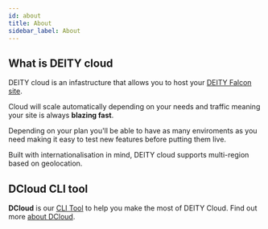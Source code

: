 ```yaml
---
id: about
title: About
sidebar_label: About
---
```


## What is DEITY cloud

DEITY cloud is an infastructure that allows you to host your <a href="https://deity.io" target="_blank" rel="noreferrer noopener">DEITY Falcon site</a>.

Cloud will scale automatically depending on your needs and traffic meaning your site is always **blazing fast**.

Depending on your plan you'll be able to have as many enviroments as you need making it easy to test new features before putting them live.

Built with internationalisation in mind, DEITY cloud supports multi-region based on geolocation.


## DCloud CLI tool

**DCloud** is our <a href="https://www.w3schools.com/whatis/whatis_cli.asp">CLI Tool</a> to help you make the most of DEITY Cloud. Find out more [about DCloud](../getting-started/dcloud).
